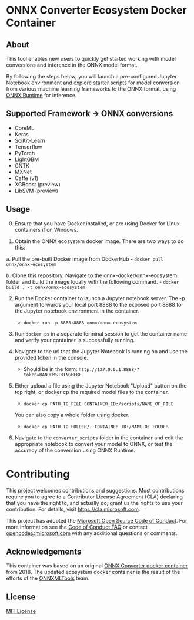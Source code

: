 # ONNX Converter Ecosystem Docker Container

## About

This tool enables new users to quickly get started working with model conversions and inference in the ONNX model format.

By following the steps below, you will launch a pre-configured Jupyter Notebook environment and explore starter scripts for model conversion from various machine learning frameworks to the ONNX format, using [ONNX Runtime](https://aka.ms/onnxruntime) for inference.

## Supported Framework -> ONNX conversions
- CoreML
- Keras
- SciKit-Learn
- Tensorflow
- PyTorch
- LightGBM
- CNTK
- MXNet
- Caffe (v1)
- XGBoost (preview)
- LibSVM (preview)

## Usage

0. Ensure that you have Docker installed, or are using Docker for Linux containers if on Windows.

1. Obtain the ONNX ecosystem docker image. There are two ways to do this:

  a. Pull the pre-built Docker image from DockerHub
      - `docker pull onnx/onnx-ecosystem`

  b. Clone this repository. Navigate to the onnx-docker/onnx-ecosystem folder and build the image locally with the following command.
      - `docker build . -t onnx/onnx-ecosystem`

2. Run the Docker container to launch a Jupyter notebook server. The -p argument forwards your local port 8888 to the exposed port 8888 for the Jupyter notebook environment in the container.
    - `docker run -p 8888:8888 onnx/onnx-ecosystem`

3. Run `docker ps` in a separate terminal session to get the container name and verify your container is successfully running.

4. Navigate to the url that the Jupyter Notebook is running on and use the provided token in the console.
    - Should be in the form: `http://127.0.0.1:8888/?token=RANDOMSTRINGHERE`  

5. Either upload a file using the Jupyter Notebook "Upload" button on the top right, or docker cp the required model files to the container.
    - `docker cp PATH_TO_FILE CONTAINER_ID:/scripts/NAME_OF_FILE`

    You can also copy a whole folder using docker.
    - `docker cp PATH_TO_FOLDER/. CONTAINER_ID:/NAME_OF_FOLDER`

6. Navigate to the `converter_scripts` folder in the container and edit the appropriate notebook to convert your model to ONNX, or test the accuracy of the conversion using ONNX Runtime.

# Contributing

This project welcomes contributions and suggestions.  Most contributions require you to agree to a
Contributor License Agreement (CLA) declaring that you have the right to, and actually do, grant us
the rights to use your contribution. For details, visit https://cla.microsoft.com.

This project has adopted the [Microsoft Open Source Code of Conduct](https://opensource.microsoft.com/codeofconduct/).
For more information see the [Code of Conduct FAQ](https://opensource.microsoft.com/codeofconduct/faq/) or
contact [opencode@microsoft.com](mailto:opencode@microsoft.com) with any additional questions or comments.

## Acknowledgements
This container was based on an original [ONNX Converter docker container](https://github.com/Microsoft/onnxconverter) from 2018. The updated ecosystem docker container is the result of the efforts of the [ONNXMLTools](https://github.com/onnx/onnxmltools) team.

## License
[MIT License](../LICENSE)

